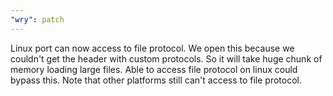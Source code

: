 ```yaml
---
"wry": patch
---
```


Linux port can now access to file protocol. We open this because we couldn't get the header with custom protocols. So it
will take huge chunk of memory loading large files. Able to access file protocol on linux could bypass this. Note that
other platforms still can't access to file protocol.
